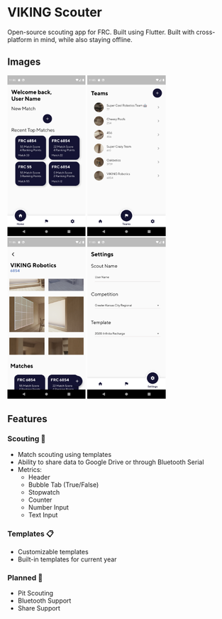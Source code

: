 # VIKING Scouter

Open-source scouting app for FRC. Built using Flutter. Built with cross-platform in mind, while also staying offline.

## Images

<img src="assets/images/home.png" alt="Home Screen" width="35%"></img>
<img src="assets/images/teams.png" alt="Teams" width="35%"></img>
<img src="assets/images/team-page.png" alt="Team Page" width="35%"></img>
<img src="assets/images/settings.png" alt="Settings Screen" width="35%"></img>

## Features

### Scouting 📃
- Match scouting using templates
- Ability to share data to Google Drive or through Bluetooth Serial
- Metrics:
    - Header
    - Bubble Tab (True/False)
    - Stopwatch
    - Counter
    - Number Input
    - Text Input

### Templates 📋
- Customizable templates
- Built-in templates for current year

### Planned 📅
- Pit Scouting
- Bluetooth Support
- Share Support


